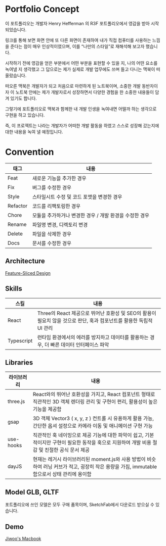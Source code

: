 # Portfolio Concept
이  포트폴리오는 개발자 Henry Hefferman 의 R3F 포트폴리오에서 영감을 받아 시작되었습니다.  

링크를 통해 보면 화면 안에 또 다른 화면이 존재하여 내가 직접 컴퓨터를 사용하는 느낌을 준다는 점이 매우 인상적이였으며, 이를 “나만의 스타일”로 재해석해 보고자 했습니다.  

시작하기 전에 영감을 얻은 부분에서 어떤 부분을 표현할 수 있을 지, 나의 어떤 요소를 녹여낼 지 생각했고 그 답으로는 제가 실제로 개발 업무에도 쓰며 들고 다니는 맥북이 떠올랐습니다.  

떠오른 맥북은 개발자가 되고 처음으로 마련하게 된 노트북이며, 소중한 개발 동반자이자 이 노트북 안에는 제가 개발자로서 성장하면서 다양한 경험을 한 소중한 내용들이 담겨 있기도 합니다.  

그렇기에 포트폴리오로 맥북과 함께한 내 개발 인생을 녹여내면 어떨까 하는 생각으로 구현을 하고 있습니다.  

즉, 이 프로젝트는 나라는 개발자가 어떠한 개발 활동을 하였고 스스로 성장해 갔는지에 대한 내용을 녹여 낼 예정입니다.
# Convention
|태그|내용|
|--|--|
|Feat|새로운 기능을 추가한 경우|
|Fix|버그를 수정한 경우|
|Style|스타일시트 수정 및 코드 포맷을 변경한 경우|
|Refactor|코드를 리팩토링한 경우|
|Chore|모듈을 추가하거나 변경한 경우 / 개발 환경을 수정한 경우|
|Rename|파일명 변경, 디렉토리 변경|
|Delete|파일을 삭제한 경우|
|Docs|문서를 수정한 경우|

## Architecture
<a href="https://emewjin.github.io/feature-sliced-design/">Feature-Sliced Design</a>


## Skills
|스킬|내용|
|---|---|
|React|Three의 React 제공으로 뛰어난 호환성 및 SEO의 활용이 필요치 않을 것으로 판단, 훅과 컴포넌트를 활용한 독립적 UI 관리|
|Typescript|런타임 환경에서의 에러를 방지하고 데이터를 활용하는 경우, 더 빠른 데이터 인터페이스 파악|

## Libraries
|라이브러리|내용|
|-------|---|
|three.js|React와의 뛰어난 호환성을 가지고, React 컴포넌트 형태로 직관적인 3D 객체 렌더링 관리 및 구현이 편리, 활용성이 높은 기능을 제공함|
|gsap|3D 객체 Vector3 ( x, y, z ) 컨트롤 시 유용하게 활용 가능, 간단한 옵셔 설정으로 카메라 이동 및 애니메이션 구현 가능|
|use-hooks|직관적인 훅 네이밍으로 제공 기능에 대한 파악이 쉽고, 기본적이지만 구현이 필요한 동작을 훅으로 지원하여 개발 비용 절감 및 친절한 공식 문서 제공|
|dayJS|현재는 레거시 라이브러리된 moment.js와 사용 방법이 비슷하여 러닝 커브가 적고, 굉장히 작은 용량을 가짐, immutable함으로서 상태 관리에 용이함|

## Model GLB, GLTF
포트폴리오에 쓰인 모델은 모두 구매 품목이며, SketchFab에서 다운로드 받으실 수 있습니다.  

## Demo
<a href="www.jiwoo.so">Jiwoo's Macbook</a>
